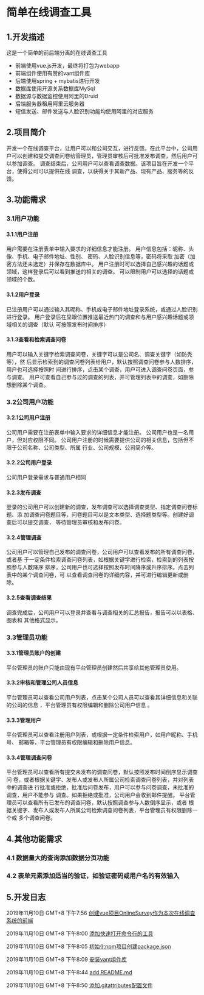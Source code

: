 # 简单在线调查工具

## 1.开发描述

这是一个简单的前后端分离的在线调查工具

- 前端使用vue.js开发，最终将打包为webapp
- 前端组件使用有赞的vant组件库
- 后端使用spring + mybatis进行开发
- 数据库使用开源关系数据库MySql
- 数据源与数据监控使用阿里的Druid
- 后端服务器租用阿里云服务器
- 短信发送、邮件发送与人脸识别功能均使用阿里的对应服务

## 2.项目简介

开发一个在线调查平台，让用户可以和公司交互，进行反馈。在此平台中，公司用 户可以创建和提交调查问卷给管理员，管理员审核后可批准发布调查，然后用户可以参加调查。 调查结束后，公司用户可以查看调查数据。该项目旨在开发一个平台，使得公司可以提供在线 调查，以获得关于其新产品、现有产品、服务等的反馈。 

## 3.功能需求

### 3.1用户功能

#### 3.1.1用户注册

用户需要在注册表单中输入要求的详细信息才能注册。 用户信息包括：昵称、头像、手机、电子邮件地址、性别、 密码、人脸识别信息等，密码将采取 加密（加密方法还未选定）并保存在数据库中。 用户注册时可以选择自己感兴趣的话题或领域，这样登录后可以看到推送的相关的调查。 可以限制用户可以选择的话题或领域的个数。 

#### 3.1.2用户登录

 已注册用户可以通过输入其昵称、手机或电子邮件地址登录系统，或通过人脸识别进行登录。 用户登录后在显眼位置推送最近热门的调查和与用户感兴趣话题或领域相关的调查（默认 可按照发布时间排序）  

#### 3.1.3查看和检索调查问卷

用户可以输入关键字检索调查问卷，关键字可以是公司名、调查关键字（如防秃等），然 后显示检索到的调查问卷列表给用户，默认按照调查问卷参与人数排序，用户也可选择按照时 间进行排序，点击某个调查，用户可进入调查问卷页面，参与调查。 用户可查看自己参与过的调查的列表，并可管理列表中的调查，如删除想删除某个调查。 

### 3.2公司用户功能

#### 3.2.1公司用户注册

公司用户需要在注册表单中输入要求的详细信息才能注册。 公司用户也是一名用户，但对应权限不同。 公司用户注册的时候需要提供公司的相关信息，包括但不限于公司名称、公司类型、所属 行业、公司规模、公司简介等。 

#### 3.2.2公司用户登录

公司用户登录需求与普通用户相同

#### 3.2.3发布调查

登录的公司用户可以创建新的调查，发布调查可以选择调查类型、指定调查问卷标题、添 加调查问卷题目等，问卷题目可以是文本类型、选择题类型等。创建好调查后可以提交调查， 等待管理员审核和发布问卷。  

#### 3.2.4管理调查

公司用户可以管理自己发布的调查问卷，公司用户可以查看发布的所有调查问卷，或者基 于一定条件检索调查问卷列表，如根据关键字进行检索，检索到的列表按照参与人数降序 排序，公司用户也可选择按照发布时间降序或升序排序。点击列表中的某个调查问卷，可 以查看调查问卷的详细内容，并可进行编辑更新或删除。 

#### 3.2.5查看调查结果

调查完成后，公司用户可以登录并查看与调查相关的汇总报告，报告可以以表格、图表和 其他格式显示。  

### 3.3管理员功能

#### 3.3.1管理员账户的创建

平台管理员的账户只能由现有平台管理员创建然后共享给其他管理员使用。 

#### 3.3.2审核和管理公司人员信息

平台管理员可以查看公司用户列表，点击某个公司人员可以查看其详细信息和关联的公司的信息 ，平台管理员有权限编辑和删除公司用户信息 。

#### 3.3.3管理用户

平台管理员可以查看注册用户列表，或根据一定条件检索用户，如用户昵称、手机号、 邮箱等，平台管理员有权限编辑和删除用户信息。

#### 3.3.4管理调查问卷

平台管理员可以查看所有提交未发布的调查问卷，默认按照发布时间倒序显示调查问 卷，或者根据关键字、发布人或发布人所属公司检索调查问卷列表，并对列表中的调查进 行批准或拒绝，批准后问卷发布，用户可以参与问卷调查，未批准的调查，用户不能参与 调查。如果拒绝或批准，公司用户会收到邮件提醒。 平台管理员可以查看所有已发布的调查问卷，默认按照调查参与人数倒序显示，或者 根据关键字、发布人或发布人所属公司检索调查问卷列表，平台管理员有权限删除一个或 多个调查问卷。 

## 4.其他功能需求

### 4.1 数据量大的查询添加数据分页功能 

### 4.2  表单元素添加适当的验证，如验证密码或用户名的有效输入 

## 5.开发日志

2019年11月10日 GMT+8 下午7:56	[创建vue项目OnlineSurvey作为本次在线调查系统的前端]( https://github.com/suvvm/OnlineSurvey/commit/b9edd70eafd94963077a14cf6a717fde0022ac71 ) 

2019年11月10日 GMT+8 下午8:00	[添加快速打开命令行的工具]( https://github.com/suvvm/OnlineSurvey/commit/1f892f0ba3344b8f1ddcfd6eba74292155c9a0a3 )

2019年11月10日 GMT+8 下午8:05	[初始化npm项目创建package.json]( https://github.com/suvvm/OnlineSurvey/commit/680e96c9b494a9f0b264fdede8fed1c631fa3cd9 )

2019年11月10日 GMT+8 下午8:09	[安装vant组件库]( https://github.com/suvvm/OnlineSurvey/commit/4d8429464f210302bafed86ac50d459978119884 )

2019年11月10日 GMT+8 下午8:44	[add README.md]( https://github.com/suvvm/OnlineSurvey/commit/f15e7f518790ef6df0eedf07023a41ee60899a08 ) 

2019年11月10日 GMT+8 下午8:50	[添加.gitattributes配置文件](https://github.com/suvvm/OnlineSurvey/commit/321fa8ba7296604263d77ba9962abe9a1ee12eb8) 